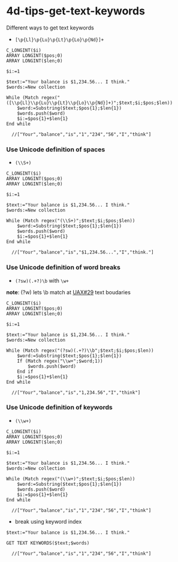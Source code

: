 # 4d-tips-get-text-keywords
Different ways to get text keywords

* `[\p{Ll}\p{Lu}\p{Lt}\p{Lo}\p{Nd}]+`

```4d
C_LONGINT($i)
ARRAY LONGINT($pos;0)
ARRAY LONGINT($len;0)

$i:=1

$text:="Your balance is $1,234.56... I think."
$words:=New collection

While (Match regex("([\\p{Ll}\\p{Lu}\\p{Lt}\\p{Lo}\\p{Nd}]+)";$text;$i;$pos;$len))
	$word:=Substring($text;$pos{1};$len{1})
	$words.push($word)
	$i:=$pos{1}+$len{1}
End while 

  //["Your","balance","is","1","234","56","I","think"]
```

### Use Unicode definition of spaces

* `(\\S+)`

```4d
C_LONGINT($i)
ARRAY LONGINT($pos;0)
ARRAY LONGINT($len;0)

$i:=1

$text:="Your balance is $1,234.56... I think."
$words:=New collection

While (Match regex("(\\S+)";$text;$i;$pos;$len))
	$word:=Substring($text;$pos{1};$len{1})
	$words.push($word)
	$i:=$pos{1}+$len{1}
End while 

  //["Your","balance","is","$1,234.56...","I","think."]
```

### Use Unicode definition of word breaks

* `(?sw)(.+?)\b` with `\w+`

**note**: (?w) lets \b match at [UAX#29](https://www.unicode.org/reports/tr29/) text boudaries

```4d
C_LONGINT($i)
ARRAY LONGINT($pos;0)
ARRAY LONGINT($len;0)

$i:=1

$text:="Your balance is $1,234.56... I think."
$words:=New collection

While (Match regex("(?sw)(.+?)\\b";$text;$i;$pos;$len))
	$word:=Substring($text;$pos{1};$len{1})
	If (Match regex("\\w+";$word;1))
		$words.push($word)
	End if 
	$i:=$pos{1}+$len{1}
End while 

  //["Your","balance","is","1,234.56","I","think"]
```

### Use Unicode definition of keywords 

* `(\\w+)`

```4d
C_LONGINT($i)
ARRAY LONGINT($pos;0)
ARRAY LONGINT($len;0)

$i:=1

$text:="Your balance is $1,234.56... I think."
$words:=New collection

While (Match regex("(\\w+)";$text;$i;$pos;$len))
	$word:=Substring($text;$pos{1};$len{1})
	$words.push($word)
	$i:=$pos{1}+$len{1}
End while 

  //["Your","balance","is","1","234","56","I","think"]
```

* break using keyword index

```4d
$text:="Your balance is $1,234.56... I think."

GET TEXT KEYWORDS($text;$words)

  //["Your","balance","is","1","234","56","I","think"]
```
